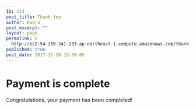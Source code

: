 ```yaml
---
ID: 114
post_title: Thank You
author: kaoru
post_excerpt: ""
layout: page
permalink: >
  http://ec2-54-250-241-233.ap-northeast-1.compute.amazonaws.com/thank-you-2/
published: true
post_date: 2017-11-20 15:30:05
---
```

<h1>Payment is complete</h1><p>Congratulations, your payment has been completed!</p>